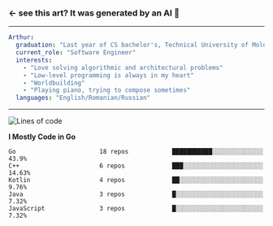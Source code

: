### <- see this art? It was generated by an AI 🦊

---

```yaml
Arthur:
  graduation: "Last year of CS bachelor's, Technical University of Moldova"
  current_role: "Software Engineer"
  interests: 
    - "Love solving algorithmic and architectural problems"
    - "Low-level programming is always in my heart"
    - "Worldbuilding"
    - "Playing piano, trying to compose sometimes"
  languages: "English/Romanian/Russian"
```

---

<!--START_SECTION:waka-->
![Lines of code](https://img.shields.io/badge/From%20Hello%20World%20I%27ve%20Written-1%20Million%20lines%20of%20code-blue)

**I Mostly Code in Go** 

```text
Go                       18 repos            ███████████░░░░░░░░░░░░░░   43.9% 
C++                      6 repos             ███░░░░░░░░░░░░░░░░░░░░░░   14.63% 
Kotlin                   4 repos             ██░░░░░░░░░░░░░░░░░░░░░░░   9.76% 
Java                     3 repos             █░░░░░░░░░░░░░░░░░░░░░░░░   7.32% 
JavaScript               3 repos             █░░░░░░░░░░░░░░░░░░░░░░░░   7.32%

```



<!--END_SECTION:waka-->

